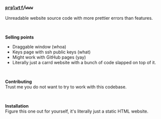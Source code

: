 ### [`prplwtf`](https://github.com/prplwtf)*/*`www`
Unreadable website source code with more prettier errors than features.

<br>

**Selling points**
- Draggable window (whoa)
- Keys page with ssh public keys (what)
- Might work with GitHub pages (yay)
- Literally just a carrd website with a bunch of code slapped on top of it.

<br>

**Contributing**\
Trust me you do not want to try to work with this codebase.

<br>

**Installation**\
Figure this one out for yourself, it's literally just a static HTML website.
